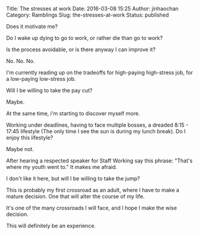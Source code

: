 Title: The stresses at work
Date: 2016-03-08 15:25
Author: jinhaochan
Category: Ramblings
Slug: the-stresses-at-work
Status: published

Does it motivate me?

Do I wake up dying to go to work, or rather die than go to work?

Is the process avoidable, or is there anyway I can improve it?

No. No. No.

I'm currently reading up on the tradeoffs for high-paying high-stress job, for a low-paying low-stress job.

Will I be willing to take the pay cut?

Maybe.

At the same time, i'm starting to discover myself more.

Working under deadlines, having to face multiple bosses, a dreaded 8:15 - 17:45 lifestyle (The only time I see the sun is during my lunch break). Do I enjoy this lifestyle?

Maybe not.

After hearing a respected speaker for Staff Working say this phrase: "That's where my youth went to." It makes me afraid.

I don't like it here, but will I be willing to take the jump?

This is probably my first crossroad as an adult, where I have to make a mature decision. One that will alter the course of my life.

It's one of the many crossroads I will face, and I hope I make the wise decision.

This will definitely be an experience.

